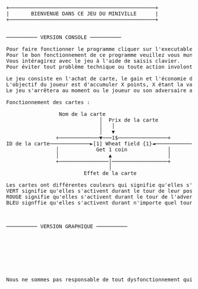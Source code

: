 <pre>
+───────────────────────────────────────────────+
|       BIENVENUE DANS CE JEU DU MINIVILLE      |
+───────────────────────────────────────────────+


────────── VERSION CONSOLE ──────────

Pour faire fonctionner le programme cliquer sur l'executable " .exe"
Pour le bon fonctionnement de ce programme veuillez vous munir d'un clavier.
Vous intéragirez avec le jeu à l'aide de saisis clavier.
Pour éviter tout problème technique ou toute action involontaire, veuillez n'effectuer des saisis clavier que quand elles vous sont demandées.

Le jeu consiste en l'achat de carte, le gain et l'économie de points pour atteindre la victoire.
L'objectif du joueur est d'accumuler X points, X étant la valeur choisi au début du jeu.
Le jeu s'arrêtera au moment ou le joueur ou son adversaire aura atteint les conditions de victoire.

Fonctionnement des cartes :

                 Nom de la carte
                              │  Prix de la carte
                              │   │
                              │   ▼
                +─────────────▼───1$────────────────+
ID de la carte─────────────►[1] Wheat field {1}◄────────────Valeur(s) d'activation de la carte
                │            Get 1 coin             │
                │                ▲                  │
                +────────────────│──────────────────+
                                 │
                         Effet de la carte

Les cartes ont différentes couleurs qui signifie qu'elles s'activent à différent moment :
VERT signifie qu'elles s'activent durant le tour de leur possesseur
ROUGE signifie qu'elles s'activent durant le tour de l'adversaire
BLEU signffie qu'elles s'activent durant n'importe quel tour



────────── VERSION GRAPHIQUE ──────────








Nous ne sommes pas responsable de tout dysfonctionnement qui surviendraient après l'installation de notre programme.
</pre>
